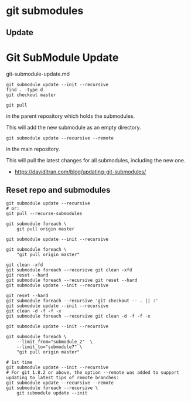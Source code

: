 # git submodules

## Update

# Git SubModule Update

git-submodule-update.md

```
git submodule update --init --recursive
find . -type d
git checkout master
```

```
git pull 
```

in the parent repository which holds the submodules. 

This will add the new submodule as an  empty directory.

```
git submodule update --recursive --remote 
```

in the main repository. 

This will pull the latest changes for  all submodules, including the new one.


*   https://davidltran.com/blog/updating-git-submodules/


## Reset repo and submodules


```
git submodule update --recursive
# or:
git pull --recurse-submodules

git submodule foreach \
    git pull origin master
```

```
git submodule update --init --recursive

git submodule foreach \
    "git pull origin master" 
```


```
git clean -xfd
git submodule foreach --recursive git clean -xfd
git reset --hard
git submodule foreach --recursive git reset --hard
git submodule update --init --recursive
```


```
git reset --hard
git submodule foreach --recursive 'git checkout -- . || :'
git submodule update --init --recursive
git clean -d -f -f -x
git submodule foreach --recursive git clean -d -f -f -x
```


```
git submodule update --init --recursive

git submodule foreach \
    --limit_from="submodule_2"  \
    --limit_to="submodule7" \
    "git pull origin master" 
```

```
# 1st time
git submodule update --init --recursive
# For git 1.8.2 or above, the option --remote was added to support updating to latest tips of remote branches:
git submodule update --recursive --remote
git submodule foreach --recursive \
    git submodule update --init 
````

